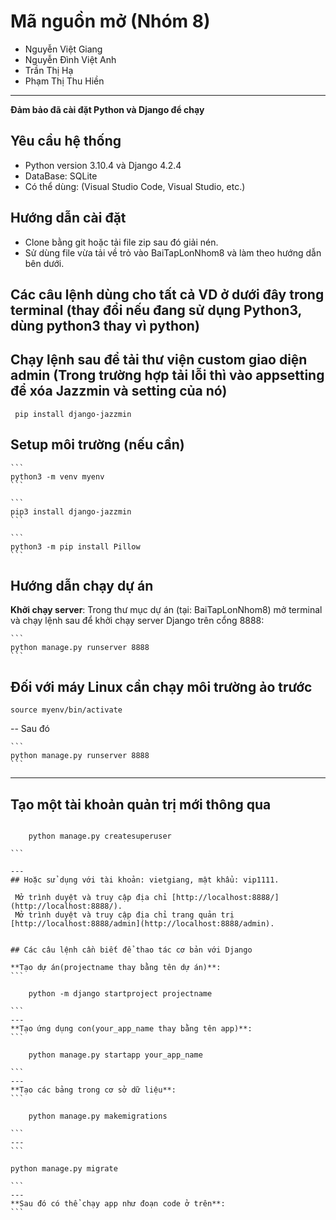 # Mã nguồn mở (Nhóm 8)

- Nguyễn Việt Giang
- Nguyễn Đình Việt Anh
- Trần Thị Hạ
- Phạm Thị Thu Hiền

---

**Đảm bảo đã cài đặt Python và Django để chạy**

## Yêu cầu hệ thống

- Python version 3.10.4 và Django 4.2.4
- DataBase: SQLite
- Có thể dùng: (Visual Studio Code, Visual Studio, etc.)

## Hướng dẫn cài đặt

- Clone bằng git hoặc tải file zip sau đó giải nén.
- Sử dùng file vừa tải về trỏ vào BaiTapLonNhom8 và làm theo hướng dẫn bên dưới.

## Các câu lệnh dùng cho tất cả VD ở dưới đây trong terminal (thay đổi nếu đang sử dụng Python3, dùng python3 thay vì python)

## Chạy lệnh sau để tải thư viện custom giao diện admin (Trong trường hợp tải lỗi thì vào appsetting để xóa Jazzmin và setting của nó)

```
 pip install django-jazzmin
```

## Setup môi trường (nếu cần)

    ```
    python3 -m venv myenv
    ```

    ```
    pip3 install django-jazzmin
    ```

    ```
    python3 -m pip install Pillow
    ```

## Hướng dẫn chạy dự án

**Khởi chạy server**: Trong thư mục dự án (tại: BaiTapLonNhom8) mở terminal và chạy lệnh sau để khởi chạy server Django trên cổng 8888:

    ```
    python manage.py runserver 8888
    ```

## Đối với máy Linux cần chạy môi trường ảo trước

```
source myenv/bin/activate
```

-- Sau đó

    ```
    python manage.py runserver 8888
    ```

---

## Tạo một tài khoản quản trị mới thông qua

````

    python manage.py createsuperuser

```

---
## Hoặc sử dụng với tài khoản: vietgiang, mật khẩu: vip1111.

 Mở trình duyệt và truy cập địa chỉ [http://localhost:8888/](http://localhost:8888/).
 Mở trình duyệt và truy cập địa chỉ trang quản trị [http://localhost:8888/admin](http://localhost:8888/admin).


## Các câu lệnh cần biết để thao tác cơ bản với Django

**Tạo dự án(projectname thay bằng tên dự án)**:
```

    python -m django startproject projectname

```
---
**Tạo ứng dụng con(your_app_name thay bằng tên app)**:
```

    python manage.py startapp your_app_name

```
---
**Tạo các bảng trong cơ sở dữ liệu**:
```

    python manage.py makemigrations

```
---
```

python manage.py migrate

```
---
**Sau đó có thể chạy app như đoạn code ở trên**:
```
````
